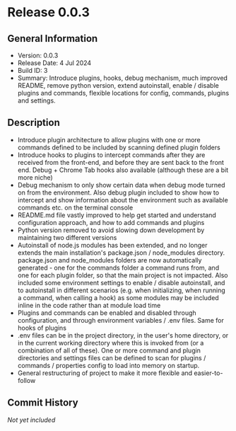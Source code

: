 # Release 0.0.3

## General Information

* Version: 0.0.3
* Release Date: 4 Jul 2024
* Build ID: 3
* Summary: Introduce plugins, hooks, debug mechanism, much improved README, remove python version, extend autoinstall, enable / disable plugins and commands, flexible locations for config, commands, plugins and settings.

## Description

* Introduce plugin architecture to allow plugins with one or more commands defined to be included by scanning defined plugin folders
* Introduce hooks to plugins to intercept commands after they are received from the front-end, and before they are sent back to the front end. Debug + Chrome Tab hooks also available (although these are a bit more niche)
* Debug mechanism to only show certain data when debug mode turned on from the environment. Also debug plugin included to show how to intercept and show information about the environment such as available commands etc. on the terminal console
* README.md file vastly improved to help get started and understand configuration approach, and how to add commands and plugins
* Python version removed to avoid slowing down development by maintaining two different versions
* Autoinstall of node.js modules has been extended, and no longer extends the main installation's package.json / node_modules directory. package.json and node_modules folders are now automatically generated - one for the commands folder a command runs from, and one for each plugin folder, so that the main project is not impacted. Also included some environment settings to enable / disable autoinstall, and to autoinstall in different scenarios (e.g. when initializing, when running a command, when calling a hook) as some modules may be included inline in the code rather than at module load time
* Plugins and commands can be enabled and disabled through configuration, and through environment variables / .env files. Same for hooks of plugins
* .env files can be in the project directory, in the user's home directory, or in the current working directory where this is invoked from (or a combination of all of these). One or more command and plugin directories and settings files can be defined to scan for plugins / commands / properties config to load into memory on startup.
* General restructuring of project to make it more flexible and easier-to-follow

## Commit History

*Not yet included*
